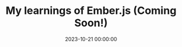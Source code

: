 --- 
title: My learnings of Ember.js (Coming Soon!)
date: 2023-10-21 00:00:00
categories: [Technology]
tags: [Coding, Ember.js, JavaScript, WebDevelopment]
comments: false
---
